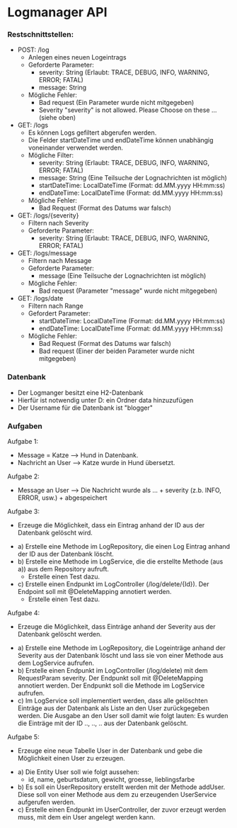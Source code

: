 # Logmanager API

### Restschnittstellen:
* POST: /log
  * Anlegen eines neuen Logeintrags
  * Geforderte Parameter:
    * severity: String (Erlaubt: TRACE, DEBUG, INFO, WARNING, ERROR; FATAL)
    * message: String
  * Mögliche Fehler:
    * Bad request (Ein Parameter wurde nicht mitgegeben)  
    * Severity "severity" is not allowed. Please Choose on these ... (siehe oben) 
* GET: /logs
  * Es können Logs gefiltert abgerufen werden.
  * Die Felder startDateTime und endDateTime können unabhängig voneinander verwendet werden.
  * Mögliche Filter:
    * severity: String (Erlaubt: TRACE, DEBUG, INFO, WARNING, ERROR; FATAL)
    * message: String (Eine Teilsuche der Lognachrichten ist möglich)
    * startDateTime: LocalDateTime (Format: dd.MM.yyyy HH:mm:ss)
    * endDateTime: LocalDateTime (Format: dd.MM.yyyy HH:mm:ss)
  * Mögliche Fehler:
    * Bad Request (Format des Datums war falsch)
* GET: /logs/{severity}
  * Filtern nach Severity
  * Geforderte Parameter: 
    * severity: String (Erlaubt: TRACE, DEBUG, INFO, WARNING, ERROR; FATAL)
* GET: /logs/message
  * Filtern nach Message
  * Geforderte Parameter:
    * message (Eine Teilsuche der Lognachrichten ist möglich)
  * Mögliche Fehler:
    * Bad request (Parameter "message" wurde nicht mitgegeben)
* GET: /logs/date
  * Filtern nach Range
  * Gefordert Parameter:
    * startDateTime: LocalDateTime (Format: dd.MM.yyyy HH:mm:ss)
    * endDateTime: LocalDateTime (Format: dd.MM.yyyy HH:mm:ss)
  * Mögliche Fehler:
    * Bad Request (Format des Datums war falsch)
    * Bad request (Einer der beiden Parameter wurde nicht mitgegeben)
  
### Datenbank
* Der Logmanger besitzt eine H2-Datenbank
* Hierfür ist notwendig unter D: ein Ordner data hinzuzufügen
* Der Username für die Datenbank ist "blogger"

### Aufgaben
Aufgabe 1:
- Message = Katze --> Hund in Datenbank.
- Nachricht an User --> Katze wurde in Hund übersetzt.

Aufgabe 2:
- Message an User --> Die Nachricht wurde als ... + severity (z.b. INFO, ERROR, usw.) + abgespeichert

Aufgabe 3:
- Erzeuge die Möglichkeit, dass ein Eintrag anhand der ID aus der Datenbank gelöscht wird.
 * a) Erstelle eine Methode im LogRepository, die einen Log Eintrag anhand der ID aus der Datenbank löscht.
 * b) Erstelle eine Methode im LogService, die die erstellte Methode (aus a)) aus dem Repository aufruft.
   * Erstelle einen Test dazu.
 * c) Erstelle einen Endpunkt im LogController (/log/delete/{Id}). Der Endpoint soll mit @DeleteMapping annotiert werden.
   * Erstelle einen Test dazu.

Aufgabe 4:
- Erzeuge die Möglichkeit, dass Einträge anhand der Severity aus der Datenbank gelöscht werden.
 * a) Erstelle eine Methode im LogRepository, die Logeinträge anhand der Severity aus der Datenbank löscht und lass sie von einer Methode aus dem LogService aufrufen.
 * b) Erstelle einen Endpunkt im LogController (/log/delete) mit dem RequestParam severity. Der Endpunkt soll mit @DeleteMapping annotiert werden. Der Endpunkt soll die Methode im LogService aufrufen.
 * c) Im LogService soll implementiert werden, dass alle gelöschten Einträge aus der Datenbank als Liste an den User zurückgegeben werden. Die Ausgabe an den User soll damit wie folgt lauten: Es wurden die Einträge mit der ID .., .., .. aus der Datenbank gelöscht.
 
Aufgabe 5:
- Erzeuge eine neue Tabelle User in der Datenbank und gebe die Möglichkeit einen User zu erzeugen.
* a) Die Entity User soll wie folgt aussehen:
    * id, name, geburtsdatum, gewicht, groesse, lieblingsfarbe
* b) Es soll ein UserRepository erstellt werden mit der Methode addUser. Diese soll von einer Methode aus dem zu erzeugenden UserService aufgerufen werden.
* c) Erstelle einen Endpunkt im UserController, der zuvor erzeugt werden muss, mit dem ein User angelegt werden kann.